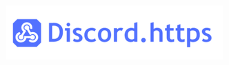 <div align="center">
  
![Logo](https://raw.githubusercontent.com/discordhttps/discord.https/refs/heads/main/assets/logo.png)

</div>
